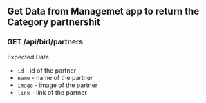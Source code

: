 ## Get Data from Managemet app to return the Category partnershit

### GET /api/birl/partners
    
   Expected Data
   - `id` - id of the partner
   - `name` - name of the partner
   - `image` - image of the partner
   - `link` - link of the partner


